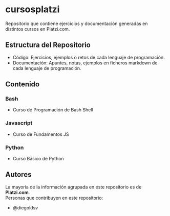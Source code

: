 # cursosplatzi
Repositorio que contiene ejercicios y documentación generadas en distintos cursos en Platzi.com.   

## Estructura del Repositorio

* Código: Ejercicios, ejemplos o retos de cada lenguaje de programación.
* Documentación: Apuntes, notas, ejemplos en ficheros markdown de cada lenguaje de programación.

## Contenido

### Bash

* Curso de Programación de Bash Shell

### Javascript

* Curso de Fundamentos JS
### Python

* Curso Básico de Python

## Autores

La mayoría de la información agrupada en este repositorio es de **Platzi.com**.   
Personas que contribuyen en este repositorio:
* @diegoldsv